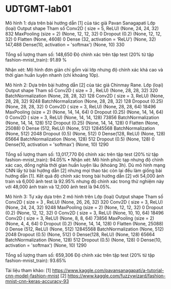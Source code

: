 # UDTGMT-lab01
Mô hình 1: dựa trên bài hướng dẫn [1] của tác giả Pavan Sanagapati
Lớp (loại)	Output shape	Tham số
Conv2D ( size = 5, ReLU)	(None, 24, 24, 32)	832
MaxPooling (size = 2)	(None, 12, 12, 32)	0
Dropout (0.2)	(None, 12, 12, 32)	0
Flatten	(None, 4608)	0
Dense (32, activation = ‘ReLU’)	(None, 32)	147,488
Dense(10, activation = 'softmax')	(None, 10)	330

Tổng số lượng tham số: 148,650
Độ chính xác trên tập test (20% từ tập fashion-mnist_train): 91.89 %

Nhận xét: Mô hình đơn giản chỉ gồm vài lớp nhưng độ chính xác khá cao và thời gian huấn         luyện nhanh (chỉ khoảng 10p).


Mô hình 2: Dựa trên bài hướng dẫn [2] của tác giả Chinmay Rane.
Lớp (loại)	Output shape	Tham số
Conv2D ( size = 3 , ReLU)	(None, 28, 28, 32)	320
BatchNormalization	(None, 28, 28, 32)	128
Conv2D ( size = 3, ReLU)	(None, 28, 28, 32)	9248
BatchNormalization	(None, 28, 28, 32)	128
Dropout (0.25)	(None, 28, 28, 32)	0
Conv2D ( size = 3, ReLU)	(None, 28, 28, 64)	18496
MaxPooling (size = 2)	(None, 14, 14, 64)	0
Dropout (0.25)	(None, 14, 14, 64)	0
Conv2D ( size = 3, ReLU)	(None, 14, 14, 128)	73856
BatchNormalization	(None, 14, 14, 128)	512
Dropout (0.25)	(None, 14, 14, 128)	0
Flatten	(None, 25088)	0
Dense (512, ReLU)	(None, 512)	12845568
BatchNormalization	(None, 512)	2048
Dropout (0.5)	(None, 512)	0
Dense(128, ReLU)	(None, 128)	65664
BatchNormalization	(None, 128)	512
Dropout (0.5)	(None, 128)	0
Dense(10, activation = 'softmax')	(None, 10)	1290

Tổng số lượng tham số: 13,017,770
Độ chính xác trên tập test (20% từ tập fashion-mnist_train): 94.05% 
•	Nhận xét: Mô hình phức tạp nhưng độ chính xác cao, dồng nghĩa thời gian huấn luyện lâu (khoảng 3h). Dù mô hình mạng CNN lấy từ bài hướng dẫn [2] nhưng mọi thao tác còn lại đều làm giống bài hướng dẫn [1]. Kết quả độ chính xác trong bài hướng dẫn [2] với 54,000 ảnh train và 6,000 ảnh test là 92.95% nhưng độ chính xác trong thử nghiệm này với 48,000 ảnh train và 12,000 ảnh test là 94.05%. 

Mô hình 3: Tự xây dựa trên 2 mô hình trên
Lớp (loại)	Output shape	Tham số
Conv2D ( size = 3 , ReLU)	(None, 26, 26, 32)	320
Conv2D ( size = 3, ReLU)	(None, 24, 24, 32)	9248
MaxPooling (size = 2)	(None, 12, 12, 32)	0
Dropout (0.2)	(None, 12, 12, 32)	0
Conv2D ( size = 3, ReLU)	(None, 10, 10, 64)	18496
Conv2D ( size = 3, ReLU)	(None, 8, 8, 64)	73856
MaxPooling (size = 2)	(None, 4, 4, 64)	0
Dropout (0.2)	(None, 14, 14, 128)	0
Flatten	(None, 25088)	0
Dense (512, ReLU)	(None, 512)	12845568
BatchNormalization	(None, 512)	2048
Dropout (0.5)	(None, 512)	0
Dense(128, ReLU)	(None, 128)	65664
BatchNormalization	(None, 128)	512
Dropout (0.5)	(None, 128)	0
Dense(10, activation = 'softmax')	(None, 10)	1290

Tổng số lượng tham số: 659,306
Độ chính xác trên tập test (20% từ tập fashion-mnist_train): 93.65%

Tài liệu tham khảo:
[1] https://www.kaggle.com/pavansanagapati/a-tutorial-cnn-model-fashion-mnist
[2] https://www.kaggle.com/fuzzywizard/fashion-mnist-cnn-keras-accuracy-93
